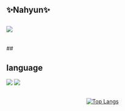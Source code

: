 
## ✨Nahyun✨ ##
## <img src="https://img.shields.io/badge/NAHYUN-F2F2F2?style=flat-square&logo=&logoColor="/></a>
<br/> ## 

## language ## 
<img src="https://img.shields.io/badge/Python-3766AB?style=flat-square&logo=Python&logoColor=white"/></a> <img src="https://img.shields.io/badge/C++-00599C?style=flat-square&logo=C%2B%2B&logoColor=white"/></a>
 <br/><br/>
 <div align="center">

[![Top Langs](https://github-readme-stats.vercel.app/api/top-langs/?username=nahyun574&layout=compact)](https://github.com/anuraghazra/github-readme-stats)
</div>

<!--
**nahyun574/nahyun574** is a ✨ _special_ ✨ repository because its `README.md` (this file) appears on your GitHub profile.

Here are some ideas to get you started:

- 🔭 I’m currently working on ...
- 🌱 I’m currently learning ...
- 👯 I’m looking to collaborate on ...
- 🤔 I’m looking for help with ...
- 💬 Ask me about ...
- 📫 How to reach me: ...
- 😄 Pronouns: ...
- ⚡ Fun fact: ...
-->
